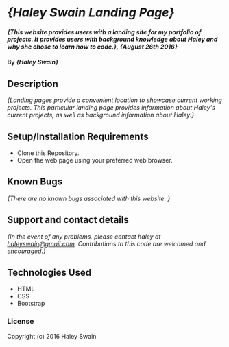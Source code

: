 # _{Haley Swain Landing Page}_

#### _{This website provides users with a landing site for my portfolio of projects. It provides users with background knowledge about Haley and why she chose to learn how to code.}, {August 26th 2016}_

#### By _**{Haley Swain}**_

## Description

_{Landing pages provide a convenient location to showcase current working projects. This particular landing page provides information about Haley's current projects, as well as background information about Haley.}_

## Setup/Installation Requirements

* Clone this Repository.
* Open the web page using your preferred web browser.


## Known Bugs

_{There are no known bugs associated with this website. }_

## Support and contact details

_{In the event of any problems, please contact haley at haleyswain@gmail.com. Contributions to this code are welcomed and encouraged.}_

## Technologies Used

* HTML
* CSS
* Bootstrap

### License

Copyright (c) 2016 Haley Swain
